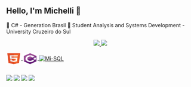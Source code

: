## Hello, I'm Michelli 🤞

📕 C# - Generation Brasil
📙 Student Analysis and Systems Development - University Cruzeiro do Sul

<div align="center">
  <a href="https://github.com/MichelliOCordeiro">
  <img height="180em" src="https://github-readme-stats.vercel.app/api?username=MichelliOCordeiro&show_icons=true&theme=dracula&include_all_commits=true&count_private=true"/>
  <img height="180em" src="https://github-readme-stats.vercel.app/api/top-langs/?username=MichelliOCordeiro&layout=compact&langs_count=7&theme=dracula"/>
</div>

  <div style="display: inline_block"><br>
  <img align="center" alt="Mi-HTML" height="30" width="40" src="https://raw.githubusercontent.com/devicons/devicon/master/icons/html5/html5-original.svg">
  <img align="center" alt="Mi-Csharp" height="30" width="40" src="https://raw.githubusercontent.com/devicons/devicon/master/icons/csharp/csharp-original.svg">    
   <img align="center" alt="Mi-SQL" height="30" width="40" image src="https://cdn.jsdelivr.net/gh/devicons/devicon/icons/microsoftsqlserver/microsoftsqlserver-plain-wordmark.svg">
                                                            
</div>
  
  ##
  
  <div>
   <a href="https://www.instagram.com/mimi.cordeiro/" target="_blank"><img src="https://img.shields.io/badge/-Instagram-%23E4405F?style=for-the-badge&logo=instagram&logoColor=white" target="_blank"></a>
 	 <a href="https://discord.com/channels/968331506340745226/968331506340745229" target="_blank"><img src="https://img.shields.io/badge/Discord-7289DA?style=for-the-badge&logo=discord&logoColor=white" target="_blank"></a> 
  <a href = "mailto:michellioliveira28@gmail.com"><img src="https://img.shields.io/badge/-Gmail-%23333?style=for-the-badge&logo=gmail&logoColor=white" target="_blank"></a>
  <a href="https://www.linkedin.com/in/michelli-oliveira-cordeiro-1582a2164/" target="_blank"><img src="https://img.shields.io/badge/-LinkedIn-%230077B5?style=for-the-badge&logo=linkedin&logoColor=white" target="_blank"></a> 

  </div>
